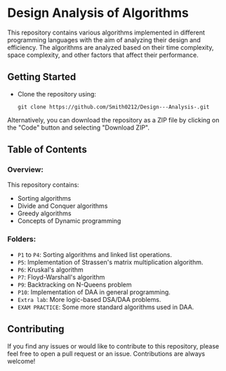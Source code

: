 # Design Analysis of Algorithms

This repository contains various algorithms implemented in different programming languages with the aim of analyzing their design and efficiency. The algorithms are analyzed based on their time complexity, space complexity, and other factors that affect their performance.

## Getting Started

- Clone the repository using:
     ```
     git clone https://github.com/Smith0212/Design---Analysis-.git
     ```


Alternatively, you can download the repository as a ZIP file by clicking on the "Code" button and selecting "Download ZIP".

## Table of Contents

### Overview:
This repository contains:
- Sorting algorithms
- Divide and Conquer algorithms
- Greedy algorithms
- Concepts of Dynamic programming

### Folders:
- `P1` to `P4`: Sorting algorithms and linked list operations.
- `P5`: Implementation of Strassen's matrix multiplication algorithm.
- `P6`: Kruskal's algorithm
- `P7`: Floyd-Warshall's algorithm
- `P9`: Backtracking on N-Queens problem
- `P10`: Implementation of DAA in general programming.
- `Extra lab`: More logic-based DSA/DAA problems.
- `EXAM PRACTICE`: Some more standard algorithms used in DAA.

## Contributing

If you find any issues or would like to contribute to this repository, please feel free to open a pull request or an issue. Contributions are always welcome!
